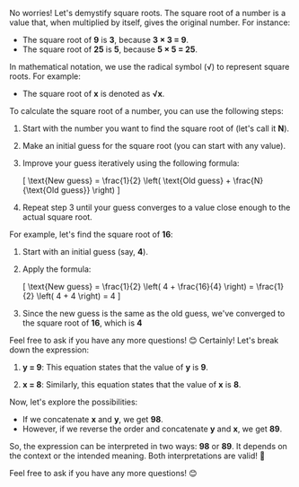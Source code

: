 <p>No worries! Let's demystify square roots. The square root of a number is a value that, when multiplied by itself, gives the original number. For instance:

- The square root of **9** is **3**, because **3 × 3 = 9**.
- The square root of **25** is **5**, because **5 × 5 = 25**.

In mathematical notation, we use the radical symbol (√) to represent square roots. For example:

- The square root of **x** is denoted as **√x**.

To calculate the square root of a number, you can use the following steps:

1. Start with the number you want to find the square root of (let's call it **N**).
2. Make an initial guess for the square root (you can start with any value).
3. Improve your guess iteratively using the following formula:

   \[ \text{New guess} = \frac{1}{2} \left( \text{Old guess} + \frac{N}{\text{Old guess}} \right) \]

4. Repeat step 3 until your guess converges to a value close enough to the actual square root.

For example, let's find the square root of **16**:

1. Start with an initial guess (say, **4**).
2. Apply the formula:

   \[ \text{New guess} = \frac{1}{2} \left( 4 + \frac{16}{4} \right) = \frac{1}{2} \left( 4 + 4 \right) = 4 \]

3. Since the new guess is the same as the old guess, we've converged to the square root of **16**, which is **4**

Feel free to ask if you have any more questions! 😊
Certainly! Let's break down the expression:

1. **y = 9**: This equation states that the value of **y** is **9**.

2. **x = 8**: Similarly, this equation states that the value of **x** is **8**.

Now, let's explore the possibilities:

- If we concatenate **x** and **y**, we get **98**.
- However, if we reverse the order and concatenate **y** and **x**, we get **89**.

So, the expression can be interpreted in two ways: **98** or **89**. It depends on the context or the intended meaning. Both interpretations are valid! 🤔</p>

Feel free to ask if you have any more questions! 😊
<title>HARD math explaned!</title>
<link type="text/css" rel="stylesheet" href="css/nanonauts.css" />